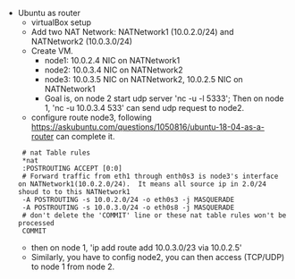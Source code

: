 * Ubuntu as router
  * virtualBox setup
  * Add two NAT Network: NATNetwork1 (10.0.2.0/24) and NATNetwork2 (10.0.3.0/24)
  * Create VM.
    * node1: 10.0.2.4 NIC on NATNetwork1
    * node2: 10.0.3.4 NIC on NATNetwork2
    * node3: 10.0.3.5 NIC on NATNetwork2,  10.0.2.5 NIC on NATNetwork1
    * Goal is, on node 2 start udp server 'nc -u -l 5333'; Then on node 1, 'nc -u 10.0.3.4 533' can send udp request to node2.
  * configure route node3, following https://askubuntu.com/questions/1050816/ubuntu-18-04-as-a-router can complete it.
  ```
   # nat Table rules
   *nat
   :POSTROUTING ACCEPT [0:0]
   # Forward traffic from eth1 through enth0s3 is node3's interface on NATNetwork1(10.0.2.0/24).  It means all source ip in 2.0/24 shoud to to this NATNetwork1
   -A POSTROUTING -s 10.0.2.0/24 -o eth0s3 -j MASQUERADE
   -A POSTROUTING -s 10.0.3.0/24 -o eth0s8 -j MASQUERADE
   # don't delete the 'COMMIT' line or these nat table rules won't be processed
   COMMIT
  ```
  * then on node 1, 'ip add route add 10.0.3.0/23 via 10.0.2.5'
  * Similarly, you have to config node2, you can then access (TCP/UDP) to node 1 from node 2. 
